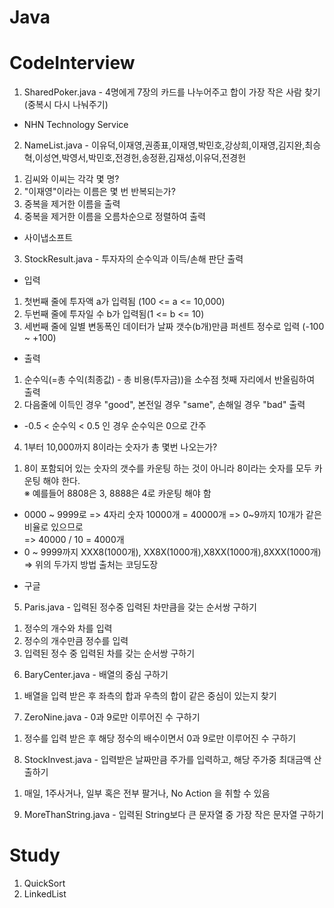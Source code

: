 # Java  
  
# CodeInterview  

1. SharedPoker.java - 4명에게 7장의 카드를 나누어주고 합이 가장 작은 사람 찾기(중복시 다시 나눠주기)   
 * NHN Technology Service  
   
2. NameList.java - 이유덕,이재영,권종표,이재영,박민호,강상희,이재영,김지완,최승혁,이성연,박영서,박민호,전경헌,송정환,김재성,이유덕,전경헌  
 1) 김씨와 이씨는 각각 몇 명?  
 2) "이재영"이라는 이름은 몇 번 반복되는가?  
 3) 중복을 제거한 이름을 출력  
 4) 중복을 제거한 이름을 오름차순으로 정렬하여 출력  
 * 사이냅소프트  
   
3. StockResult.java - 투자자의 순수익과 이득/손해 판단 출력  
 - 입력  
 1) 첫번째 줄에 투자액 a가 입력됨 (100 <= a <= 10,000)
 2) 두번째 줄에 투자일 수 b가 입력됨(1 <= b <= 10)  
 3) 세번째 줄에 일별 변동폭인 데이터가 날짜 갯수(b개)만큼 퍼센트 정수로 입력 (-100 ~ +100)  
 - 출력  
 1) 순수익(=총 수익(최종값) - 총 비용(투자금))을 소수점 첫째 자리에서 반올림하여 출력  
 2) 다음줄에 이득인 경우 "good", 본전일 경우 "same", 손해일 경우 "bad" 출력  
  * -0.5 < 순수익 < 0.5 인 경우 순수익은 0으로 간주  

4. 1부터 10,000까지 8이라는 숫자가 총 몇번 나오는가?
 1) 8이 포함되어 있는 숫자의 갯수를 카운팅 하는 것이 아니라 8이라는 숫자를 모두 카운팅 해야 한다.  
 ※ 예를들어 8808은 3, 8888은 4로 카운팅 해야 함  
  - 0000 ~ 9999로 => 4자리 숫자 10000개 = 40000개 => 0~9까지 10개가 같은 비율로 있으므로  
   => 40000 / 10 = 4000개  
  - 0 ~ 9999까지 XXX8(1000개), XX8X(1000개),X8XX(1000개),8XXX(1000개)  
   => 위의 두가지 방법 출처는 코딩도장  
   * 구글

5. Paris.java - 입력된 정수중 입력된 차만큼을 갖는 순서쌍 구하기  
 1) 정수의 개수와 차를 입력  
 2) 정수의 개수만큼 정수를 입력  
 3) 입력된 정수 중 입력된 차를 갖는 순서쌍 구하기  
  
6. BaryCenter.java - 배열의 중심 구하기  
 1) 배열을 입력 받은 후 좌측의 합과 우측의 합이 같은 중심이 있는지 찾기  
  
7. ZeroNine.java - 0과 9로만 이루어진 수 구하기  
 1) 정수를 입력 받은 후 해당 정수의 배수이면서 0과 9로만 이루어진 수 구하기  
  
8. StockInvest.java - 입력받은 날짜만큼 주가를 입력하고, 해당 주가중 최대금액 산출하기  
 1) 매일, 1주사거나, 일부 혹은 전부 팔거나, No Action 을 취할 수 있음  
  
9. MoreThanString.java - 입력된 String보다 큰 문자열 중 가장 작은 문자열 구하기  
  
# Study  
1. QuickSort  
2. LinkedList  